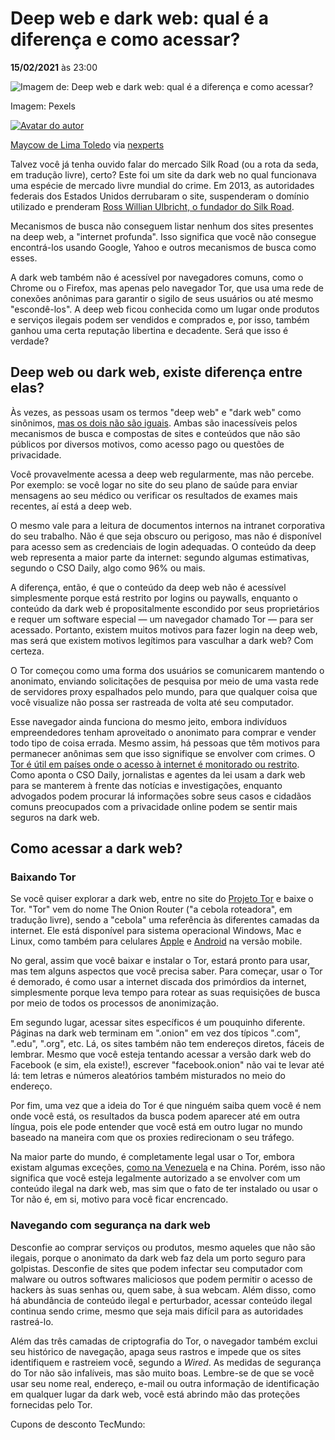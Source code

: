 #  Deep web e dark web: qual é a diferença e como acessar?

**15/02/2021** às 23:00

![Imagem de: Deep web e dark web: qual é a diferença e como acessar?](https://tm.ibxk.com.br/2021/02/12/12193902700380.jpg?ims=1120x420)

Imagem: Pexels

[![Avatar do autor](https://www.tecmundo.com.br/desktop/assets/static/avatar-editor.svg)](https://www.tecmundo.com.br/autor/1145-maycow-de-lima-toledo)

[Maycow de Lima Toledo](https://www.tecmundo.com.br/autor/1145-maycow-de-lima-toledo) via [nexperts](https://nexperts.co/)

Talvez você já tenha ouvido falar do mercado Silk Road (ou a rota da seda, em tradução livre), certo? Este foi um site da dark web no qual funcionava uma espécie de mercado livre mundial do crime. Em 2013, as autoridades federais dos Estados Unidos derrubaram o site, suspenderam o domínio utilizado e prenderam [Ross Willian Ulbricht, o fundador do Silk Road](https://www.tecmundo.com.br/crime-virtual/117294-fundador-silk-road-mercado-negro-deep-web-cumprira-prisao-perpetua.htm).

Mecanismos de busca não conseguem listar nenhum dos sites presentes na deep web, a "internet profunda". Isso significa que você não consegue encontrá-los usando Google, Yahoo e outros mecanismos de busca como esses.

A dark web também não é acessível por navegadores comuns, como o Chrome ou o Firefox, mas apenas pelo navegador Tor, que usa uma rede de conexões anônimas para garantir o sigilo de seus usuários ou até mesmo "escondê-los". A deep web ficou conhecida como um lugar onde produtos e serviços ilegais podem ser vendidos e comprados e, por isso, também ganhou uma certa reputação libertina e decadente. Será que isso é verdade?

## Deep web ou dark web, existe diferença entre elas?

Às vezes, as pessoas usam os termos "deep web" e "dark web" como sinônimos, [mas os dois não são iguais](https://www.tecmundo.com.br/internet/128029-diferenca-entre-dark-web-deep-web.htm). Ambas são inacessíveis pelos mecanismos de busca e compostas de sites e conteúdos que não são públicos por diversos motivos, como acesso pago ou questões de privacidade.

Você provavelmente acessa a deep web regularmente, mas não percebe. Por exemplo: se você logar no site do seu plano de saúde para enviar mensagens ao seu médico ou verificar os resultados de exames mais recentes, aí está a deep web.

O mesmo vale para a leitura de documentos internos na intranet corporativa do seu trabalho. Não é que seja obscuro ou perigoso, mas não é disponível para acesso sem as credenciais de login adequadas. O conteúdo da deep web representa a maior parte da internet: segundo algumas estimativas, segundo o CSO Daily, algo como 96% ou mais.

A diferença, então, é que o conteúdo da deep web não é acessível simplesmente porque está restrito por logins ou paywalls, enquanto o conteúdo da dark web é propositalmente escondido por seus proprietários e requer um software especial — um navegador chamado Tor — para ser acessado. Portanto, existem muitos motivos para fazer login na deep web, mas será que existem motivos legítimos para vasculhar a dark web? Com certeza.

O Tor começou como uma forma dos usuários se comunicarem mantendo o anonimato, enviando solicitações de pesquisa por meio de uma vasta rede de servidores proxy espalhados pelo mundo, para que qualquer coisa que você visualize não possa ser rastreada de volta até seu computador.

Esse navegador ainda funciona do mesmo jeito, embora indivíduos empreendedores tenham aproveitado o anonimato para comprar e vender todo tipo de coisa errada. Mesmo assim, há pessoas que têm motivos para permanecer anônimas sem que isso signifique se envolver com crimes. O [Tor é útil em países onde o acesso à internet é monitorado ou restrito](https://www.tecmundo.com.br/internet/124610-versao-dark-web-wikipedia-permite-acesso-paises-proibidos.htm). Como aponta o CSO Daily, jornalistas e agentes da lei usam a dark web para se manterem à frente das notícias e investigações, enquanto advogados podem procurar lá informações sobre seus casos e cidadãos comuns preocupados com a privacidade online podem se sentir mais seguros na dark web.

## Como acessar a dark web?

### Baixando Tor

Se você quiser explorar a dark web, entre no site do [Projeto Tor](https://www.torproject.org/) e baixe o Tor. "Tor" vem do nome The Onion Router ("a cebola roteadora", em tradução livre), sendo a "cebola" uma referência às diferentes camadas da internet. Ele está disponível para sistema operacional Windows, Mac e Linux, como também para celulares [Apple](https://www.tecmundo.com.br/app-store/43413-navegador-para-acessar-a-deep-web-no-ios-custa-menos-r-3.htm) e [Android](https://www.tecmundo.com.br/internet/141591-privacidade-navegador-tor-disponivel-android.htm) na versão mobile.

No geral, assim que você baixar e instalar o Tor, estará pronto para usar, mas tem alguns aspectos que você precisa saber. Para começar, usar o Tor é demorado, é como usar a internet discada dos primórdios da internet, simplesmente porque leva tempo para rotear as suas requisições de busca por meio de todos os processos de anonimização.

Em segundo lugar, acessar sites específicos é um pouquinho diferente. Páginas na dark web terminam em ".onion" em vez dos típicos ".com", ".edu", ".org", etc. Lá, os sites também não tem endereços diretos, fáceis de lembrar. Mesmo que você esteja tentando acessar a versão dark web do Facebook (e sim, ela existe!), escrever "facebook.onion" não vai te levar até lá: tem letras e números aleatórios também misturados no meio do endereço.

Por fim, uma vez que a ideia do Tor é que ninguém saiba quem você é nem onde você está, os resultados da busca podem aparecer até em outra língua, pois ele pode entender que você está em outro lugar no mundo baseado na maneira com que os proxies redirecionam o seu tráfego.

Na maior parte do mundo, é completamente legal usar o Tor, embora existam algumas exceções, [como na Venezuela](https://www.tecmundo.com.br/seguranca/131640-venezuela-bloqueia-acesso-tor-cidadaos.htm) e na China. Porém, isso não significa que você esteja legalmente autorizado a se envolver com um conteúdo ilegal na dark web, mas sim que o fato de ter instalado ou usar o Tor não é, em si, motivo para você ficar encrencado.

### Navegando com segurança na dark web

Desconfie ao comprar serviços ou produtos, mesmo aqueles que não são ilegais, porque o anonimato da dark web faz dela um porto seguro para golpistas. Desconfie de sites que podem infectar seu computador com malware ou outros softwares maliciosos que podem permitir o acesso de hackers às suas senhas ou, quem sabe, à sua webcam. Além disso, como há abundância de conteúdo ilegal e perturbador, acessar conteúdo ilegal continua sendo crime, mesmo que seja mais difícil para as autoridades rastreá-lo.

Além das três camadas de criptografia do Tor, o navegador também exclui seu histórico de navegação, apaga seus rastros e impede que os sites identifiquem e rastreiem você, segundo a *Wired*. As medidas de segurança do Tor não são infalíveis, mas são muito boas. Lembre-se de que se você usar seu nome real, endereço, e-mail ou outra informação de identificação em qualquer lugar da dark web, você está abrindo mão das proteções fornecidas pelo Tor.

Cupons de desconto TecMundo: